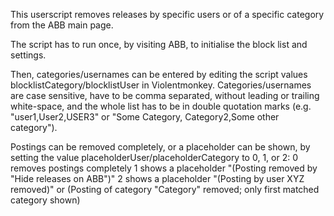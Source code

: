 This userscript removes releases by specific users or of a specific category from the ABB main page.

The script has to run once, by visiting ABB, to initialise the block list and settings.

Then, categories/usernames can be entered by editing the script values blocklistCategory/blocklistUser in Violentmonkey.
Categories/usernames are case sensitive, have to be comma separated, without leading or trailing white-space, and the whole list has to be in double quotation marks (e.g. "user1,User2,USER3" or "Some Category, Category2,Some other category").

Postings can be removed completely, or a placeholder can be shown, by setting the value placeholderUser/placeholderCategory to 0, 1, or 2:
0 removes postings completely
1 shows a placeholder "(Posting removed by "Hide releases on ABB")"
2 shows a placeholder "(Posting by user XYZ removed)" or (Posting of category "Category" removed; only first matched category shown)
